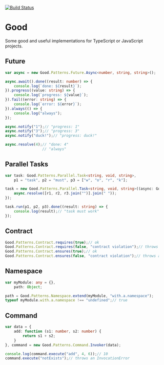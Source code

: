 [![Build Status](https://travis-ci.org/SergioMorchon/Good-Typescript.svg?branch=master)](https://travis-ci.org/SergioMorchon/Good-Typescript)
# Good
Some good and useful implementations for TypeScript or JavaScript projects.
## Future
``` typescript
var async = new Good.Patterns.Future.Async<number, string, string>();

async.await().done((result: number) => {
	console.log(`done: ${result}`);
}).progress((value: string) => {
	console.log(`progress: ${value}`);
}).fail((error: string) => {
	console.log(`error: ${error}`);
}).always(() => {
	console.log("always");
});

async.notify("1");// "progress: 1"
async.notify("3");// "progress: 3"
async.notify("duck!");// "progress: duck!"

async.resolve(4);// "done: 4"
                 // "always"
```
## Parallel Tasks
``` typescript
var task: Good.Patterns.Parallel.Task<string, void, string>,
    p1 = "task", p2 = "must", p3 = ["w", "o", "r", "k"];

task = new Good.Patterns.Parallel.Task<string, void, string>((async: Good.Patterns.Future.Async<string, void, string>, r1: string, r2: string, r3: string[]) => {
    async.resolve([r1, r2, r3.join("")].join(" "));
});

task.run(p1, p2, p3).done((result: string) => {
    console.log(result);// "task must work"
});
```
## Contract
``` typescript
Good.Patterns.Contract.requires(true);// ok
Good.Patterns.Contract.requires(false, "contract violation");// throws a PreConditionError
Good.Patterns.Contract.ensures(true);// ok
Good.Patterns.Contract.ensures(false, "contract violation");// throws a PostConditionError
```
## Namespace
``` typescript
var myModule: any = {},
    path: Object;

path = Good.Patterns.Namespace.extend(myModule, "with.a.namespace");
typeof myModule.with.a.namespace !== "undefined";// true
```
## Command
``` typescript
var data = {
	add: function (s1: number, s2: number) {
		return s1 + s2;
	}
}, command = new Good.Patterns.Command.Invoker(data);

console.log(command.execute("add", 4, 6));// 10
command.execute("notExists");// throws an InvocationError
```
